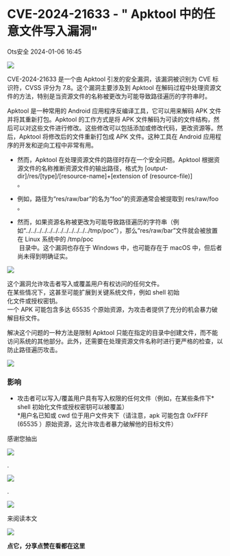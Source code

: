 #  CVE-2024-21633 - " Apktool 中的任意文件写入漏洞"   
 Ots安全   2024-01-06 16:45  
  
![](https://mmbiz.qpic.cn/mmbiz_gif/bL2iaicTYdZn7gtxSFZlfuCW6AdQib8Q1onbR0U2h9icP1eRO6wH0AcyJmqZ7USD0uOYncCYIH7ZEE8IicAOPxyb9IA/640?wx_fmt=gif "")  
  
CVE-2024-21633 是一个由 Apktool 引发的安全漏洞，该漏洞被识别为 CVE 标识符，CVSS 评分为 7.8。这个漏洞主要涉及到 Apktool 在解码过程中处理资源文件的方法，特别是当资源文件的名称被更改为可能导致路径遍历的字符串时。  
  
Apktool 是一种常用的 Android 应用程序反编译工具，它可以用来解码 APK 文件并将其重新打包。Apktool 的工作方式是将 APK 文件解码为可读的文件结构，然后可以对这些文件进行修改。这些修改可以包括添加或修改代码，更改资源等。然后，Apktool 将修改后的文件重新打包成 APK 文件。这种工具在 Android 应用程序的开发和逆向工程中非常有用。  
- 然而，Apktool 在处理资源文件的路径时存在一个安全问题。Apktool 根据资源文件的名称推断资源文件的输出路径，格式为 [output-dir]/res/[type]/[resource-name]+[extension of (resource-file)]  
。  
  
- 例如，路径为“res/raw/bar”的名为“foo”的资源通常会被提取到 res/raw/foo  
。  
  
- 然而，如果资源名称被更改为可能导致路径遍历的字符串（例如“../../../../../../../../../../../../tmp/poc”），那么“res/raw/bar”文件就会被放置在 Linux 系统中的 /tmp/poc  
 目录中。这个漏洞也存在于 Windows 中，也可能存在于 macOS 中，但后者尚未得到明确证实。  
  
![](https://mmbiz.qpic.cn/sz_mmbiz_png/rWGOWg48tafZ8GZEcZsU5Dkp3CYPsgicWjlXXVibrBv2cxZJ5aKAq7eNHG2bQo0a407ysiaSSCKetGDNPUfIn3rUw/640?wx_fmt=png&from=appmsg "")  
  
  
这个漏洞允许攻击者写入或覆盖用户有权访问的任何文件。  
在某些情况下，这甚至可能扩展到关键系统文件，例如 shell 初始  
化文件或授权密钥。  
一个 APK 可能包含多达 65535 个原始资源，为攻击者提供了充分的机会暴力破解目标文件。  
  
解决这个问题的一种方法是限制 Apktool 只能在指定的目录中创建文件，而不能访问系统的其他部分。此外，还需要在处理资源文件名称时进行更严格的检查，以防止路径遍历攻击。  
  
![](https://mmbiz.qpic.cn/sz_mmbiz_png/rWGOWg48tafZ8GZEcZsU5Dkp3CYPsgicWF9h1Y7jj5YJZWEPCKNtHmRicXFjGjGTU5PO3xXvbldETYbTUBFXxENQ/640?wx_fmt=png&from=appmsg "")  
### 影响  
- 攻击者可以写入/覆盖用户具有写入权限的任何文件（例如，在某些条件下* shell 初始化文件或授权密钥可以被覆盖）  
*用户名已知或 cwd 位于用户文件夹下（请注意，apk 可能包含 0xFFFF (65535 ）原始资源，这允许攻击者暴力破解他的目标文件）  
  
  
  
感谢您抽出  
  
![](https://mmbiz.qpic.cn/mmbiz_gif/Ljib4So7yuWgdSBqOibtgiaYWjL4pkRXwycNnFvFYVgXoExRy0gqCkqvrAghf8KPXnwQaYq77HMsjcVka7kPcBDQw/640?wx_fmt=gif "")  
  
.  
  
![](https://mmbiz.qpic.cn/mmbiz_gif/Ljib4So7yuWgdSBqOibtgiaYWjL4pkRXwycd5KMTutPwNWA97H5MPISWXLTXp0ibK5LXCBAXX388gY0ibXhWOxoEKBA/640?wx_fmt=gif "")  
  
.  
  
![](https://mmbiz.qpic.cn/mmbiz_gif/Ljib4So7yuWgdSBqOibtgiaYWjL4pkRXwycU99fZEhvngeeAhFOvhTibttSplYbBpeeLZGgZt41El4icmrBibojkvLNw/640?wx_fmt=gif "")  
  
来阅读本文  
  
![](https://mmbiz.qpic.cn/mmbiz_gif/Ljib4So7yuWge7Mibiad1tV0iaF8zSD5gzicbxDmfZCEL7vuOevN97CwUoUM5MLeKWibWlibSMwbpJ28lVg1yj1rQflyQ/640?wx_fmt=gif "")  
  
**点它，分享点赞在看都在这里**  
  
